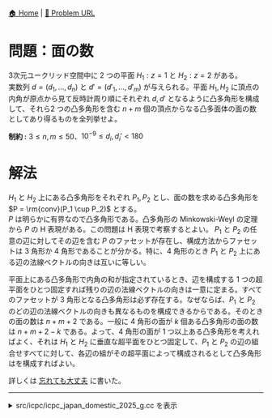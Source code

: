 [🏠 Home](../../README.md)  |  [🔗 Problem URL](https://storage.googleapis.com/files.icpc.jp/domestic2025/problems/problems_ja.pdf#page=11)

# 問題：面の数
3次元ユークリッド空間中に 2 つの平面 $H_1: z = 1$ と $H_2: z = 2$ がある。  
実数列 $d = (d_1, \ldots, d_n)$ と $d' = (d'_1, \ldots, d'_m)$ が与えられる。平面 $H_1, H_2$ に頂点の内角が原点から見て反時計周り順にそれぞれ $d, d'$ となるように凸多角形を構成して、それら2 つの凸多角形を含む $n + m$ 個の頂点からなる凸多面体の面の数としてあり得るものを全列挙せよ。

**制約 :** $3 \le n, m \le 50$、$10^{-9} \le d_i, d_i' < 180$

# 解法
$H_1$ と $H_2$ 上にある凸多角形をそれぞれ $P_1, P_2$ とし、面の数を求める凸多角形を $P = \rm{conv}(P_1 \cup P_2)$ とする。  
$P$ は明らかに有界なので凸多角形である。凸多角形の Minkowski-Weyl の定理から $P$ の H 表現がある。この問題は H 表現で考察するとよい。
$P_1$ と $P_2$ の任意の辺に対してその辺を含む $P$ のファセットが存在し、構成方法からファセットは 3 角形か 4 角形であることが分かる。特に、4 角形のとき $P_1$ と $P_2$ 上にある辺の法線ベクトルの向きは互いに等しい。  

平面上にある凸多角形で内角の和が指定されているとき、辺を構成する 1 つの超平面をひとつ固定すれば残りの辺の法線ベクトルの向きは一意に定まる。すべてのファセットが 3 角形となる凸多角形は必ず存在する。なぜならば、$P_1$ と $P_2$ のどの辺の法線ベクトルの向きも異なるものを構成できるからである。そのときの面の数は $n + m + 2$ である。一般に 4 角形の面が $k$ 個ある凸多角形の面の数は $n + m + 2 - k$ である。よって、4 角形の面が 1 つ以上ある凸多角形を考えればよく、それは $H_1$ と $H_2$ に垂直な超平面をひとつ固定して、$P_1$ と $P_2$ の辺の組合せすべてに対して、各辺の組がその超平面によって構成されるとして凸多角形はを構成すればよい。

詳しくは [忘れても大丈夫](https://kyopro.hateblo.jp/entry/2025/07/07/125501) に書いた。

---------------------------------------------------------------------------------------------

<details>
<summary>src/icpc/icpc_japan_domestic_2025_g.cc を表示</summary>

```cpp
#include <iostream>
#include <vector>
#include <algorithm>

// 加算時の丸め誤差を考慮
bool is_same(double lhs, double rhs) {
    return std::abs(lhs - rhs) < 1e-10;
}

int main() {
    int n, m;

    while (std::cin >> n, n) {
        // Input H1
        std::vector<double> in_ang_h1(n);
        for (auto &in_ang: in_ang_h1) {
            std::cin >> in_ang;
        }

        // Input H2
        std::cin >> m;
        std::vector<double> in_ang_h2(m);        
        for (auto &in_ang: in_ang_h2) {
            std::cin >> in_ang;
        }

        // 面の数の上限（面がすべて三角形の場合）
        const int MAX_NUM_FACE = n + m + 2;
        // exist_num_face[i] = true の場合は面の数が i となる凸多面体が存在する
        std::vector<bool> exist_num_face(MAX_NUM_FACE + 1, false);

        // 面の数が MAX_NUM_FACE を達成する凸多面体が存在する
        exist_num_face[MAX_NUM_FACE] = true;

        // 多角形 H1 と H2 の各辺の法線ベクトル
        std::vector<double> norm1(n + 1), norm2(m + 1);

        // 多角形 H1 と H2 のそれぞれ i 番目と j 番目の辺を対応させる
        for (int i = 0; i < n; ++i) {
            for (int j = 0; j < m; ++j) {
                // H1 の各辺の法線ベクトルを設定（i 番目の辺の法線ベクトルは 0°）
                for (int idx = 0; idx < n; ++idx) {
                    norm1[idx + 1] = norm1[idx] + 180.0 - in_ang_h1[(i + idx) % n];
                }
                // H2 の各辺の法線ベクトルを設定（j 番目の辺の法線ベクトルは 0°）
                for (int idx = 0; idx < m; ++idx) {
                    norm2[idx + 1] = norm2[idx] + 180.0 - in_ang_h2[(j + idx) % m];
                }

                // H1 と H2 の辺の法線ベクトルが等しい組数を求める
                int num_match_pair = 0;
                int idx2 = 0;
                for (int idx1 = 0; idx1 < n; ++idx1) {
                    while (idx2 < m && !is_same(norm1[idx1], norm2[idx2]) && norm2[idx2] < norm1[idx1]) {
                        ++idx2;
                    }

                    if (idx2 < m && is_same(norm1[idx1], norm2[idx2])) {
                        ++num_match_pair;
                    }
                }

                // 現在の凸多面体の面の数を設定
                exist_num_face[n + m + 2 - num_match_pair] = true;
            }
        }

        int num = std::count(exist_num_face.begin(), exist_num_face.end(), true); // 出力フォーマットのため
        for (int i = 1; i <= MAX_NUM_FACE; ++i) {
            if (exist_num_face[i]) {
                std::cout << i;
                if (--num) std::cout << " ";
            }
        }
        std::cout << std::endl;
    }

    return 0;
}
```

</details>
